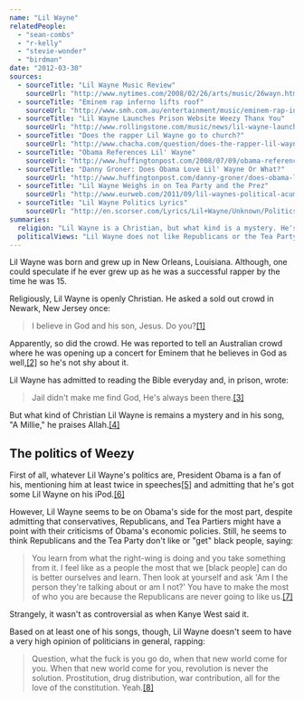 ```yaml
---
name: "Lil Wayne"
relatedPeople:
  - "sean-combs"
  - "r-kelly"
  - "stevie-wonder"
  - "birdman"
date: "2012-03-30"
sources:
  - sourceTitle: "Lil Wayne Music Review"
    sourceUrl: "http://www.nytimes.com/2008/02/26/arts/music/26wayn.html?_r=4&oref=slogin&oref=slogin"
  - sourceTitle: "Eminem rap inferno lifts roof"
    sourceUrl: "http://www.smh.com.au/entertainment/music/eminem-rap-inferno-lifts-roof-20111202-1oart.html"
  - sourceTitle: "Lil Wayne Launches Prison Website Weezy Thanx You"
    sourceUrl: "http://www.rollingstone.com/music/news/lil-wayne-launches-prison-website-weezy-thanx-you-20100402"
  - sourceTitle: "Does the rapper Lil Wayne go to church?"
    sourceUrl: "http://www.chacha.com/question/does-the-rapper-lil-wayne-go-to-church"
  - sourceTitle: "Obama References Lil' Wayne"
    sourceUrl: "http://www.huffingtonpost.com/2008/07/09/obama-references-lil-wayn_n_111621.html"
  - sourceTitle: "Danny Groner: Does Obama Love Lil' Wayne Or What?"
    sourceUrl: "http://www.huffingtonpost.com/danny-groner/does-obama-love-lil-wayne_b_742839.html"
  - sourceTitle: "Lil Wayne Weighs in on Tea Party and the Prez"
    sourceUrl: "http://www.eurweb.com/2011/09/lil-waynes-political-acumen-weighs-in-on-tea-party-and-the-prez/"
  - sourceTitle: "Lil Wayne Politics Lyrics"
    sourceUrl: "http://en.scorser.com/Lyrics/Lil+Wayne/Unknown/Politics/3301999.html"
summaries:
  religion: "Lil Wayne is a Christian, but what kind is a mystery. He's also praised Allah, so points for religious diversity."
  politicalViews: "Lil Wayne does not like Republicans or the Tea Party. Obama's a big fan, so we're calling him a Democrat."
---
```


Lil Wayne was born and grew up in New Orleans, Louisiana. Although, one could speculate if he ever grew up as he was a successful rapper by the time he was 15.

Religiously, Lil Wayne is openly Christian. He asked a sold out crowd in Newark, New Jersey once:

>I believe in God and his son, Jesus. Do you?<a class="source-citation" href="#http%3A%2F%2Fwww.nytimes.com%2F2008%2F02%2F26%2Farts%2Fmusic%2F26wayn.html%3F_r%3D4%26oref%3Dslogin%26oref%3Dslogin" title="Lil Wayne Music Review">[1]</a>

Apparently, so did the crowd. He was reported to tell an Australian crowd where he was opening up a concert for Eminem that he believes in God as well,<a class="source-citation" href="#http%3A%2F%2Fwww.smh.com.au%2Fentertainment%2Fmusic%2Feminem-rap-inferno-lifts-roof-20111202-1oart.html" title="Eminem rap inferno lifts roof">[2]</a> so he's not shy about it.

Lil Wayne has admitted to reading the Bible everyday and, in prison, wrote:

>Jail didn't make me find God, He's always been there.<a class="source-citation" href="#http%3A%2F%2Fwww.rollingstone.com%2Fmusic%2Fnews%2Flil-wayne-launches-prison-website-weezy-thanx-you-20100402" title="Lil Wayne Launches Prison Website Weezy Thanx You">[3]</a>

But what kind of Christian Lil Wayne is remains a mystery and in his song, "A Millie," he praises Allah.<a class="source-citation" href="#http%3A%2F%2Fwww.chacha.com%2Fquestion%2Fdoes-the-rapper-lil-wayne-go-to-church" title="Does the rapper Lil Wayne go to church?">[4]</a>

## The politics of Weezy

First of all, whatever Lil Wayne's politics are, President Obama is a fan of his, mentioning him at least twice in speeches<a class="source-citation" href="#http%3A%2F%2Fwww.huffingtonpost.com%2F2008%2F07%2F09%2Fobama-references-lil-wayn_n_111621.html" title="Obama References Lil&apos; Wayne">[5]</a> and admitting that he's got some Lil Wayne on his iPod.<a class="source-citation" href="#http%3A%2F%2Fwww.huffingtonpost.com%2Fdanny-groner%2Fdoes-obama-love-lil-wayne_b_742839.html" title="Danny Groner: Does Obama Love Lil&apos; Wayne Or What?">[6]</a>

However, Lil Wayne seems to be on Obama's side for the most part, despite admitting that conservatives, Republicans, and Tea Partiers might have a point with their criticisms of Obama's economic policies. Still, he seems to think Republicans and the Tea Party don't like or "get" black people, saying:

>You learn from what the right-wing is doing and you take something from it. I feel like as a people the most that we [black people] can do is better ourselves and learn. Then look at yourself and ask 'Am I the person they're talking about or am I not?' You have to make the most of who you are because the Republicans are never going to like us.<a class="source-citation" href="#http%3A%2F%2Fwww.eurweb.com%2F2011%2F09%2Flil-waynes-political-acumen-weighs-in-on-tea-party-and-the-prez%2F" title="Lil Wayne Weighs in on Tea Party and the Prez">[7]</a>

Strangely, it wasn't as controversial as when Kanye West said it.

Based on at least one of his songs, though, Lil Wayne doesn't seem to have a very high opinion of politicians in general, rapping:

>Question, what the fuck is you go do, when that new world come for you. When that new world come for you, revolution is never the solution. Prostitution, drug distribution, war contribution, all for the love of the constitution. Yeah.<a class="source-citation" href="#http%3A%2F%2Fen.scorser.com%2FLyrics%2FLil%2BWayne%2FUnknown%2FPolitics%2F3301999.html" title="Lil Wayne Politics Lyrics">[8]</a>